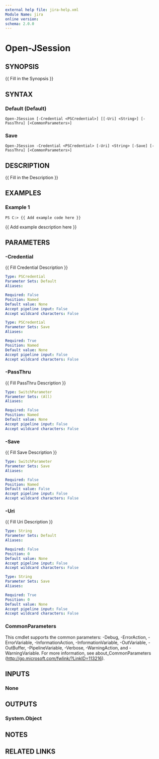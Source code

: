 ```yaml
---
external help file: jira-help.xml
Module Name: jira
online version:
schema: 2.0.0
---
```


# Open-JSession

## SYNOPSIS
{{ Fill in the Synopsis }}

## SYNTAX

### Default (Default)
```
Open-JSession [-Credential <PSCredential>] [[-Uri] <String>] [-PassThru] [<CommonParameters>]
```

### Save
```
Open-JSession -Credential <PSCredential> [-Uri] <String> [-Save] [-PassThru] [<CommonParameters>]
```

## DESCRIPTION
{{ Fill in the Description }}

## EXAMPLES

### Example 1
```
PS C:> {{ Add example code here }}
```

{{ Add example description here }}

## PARAMETERS

### -Credential
{{ Fill Credential Description }}

```yaml
Type: PSCredential
Parameter Sets: Default
Aliases:

Required: False
Position: Named
Default value: None
Accept pipeline input: False
Accept wildcard characters: False
```

```yaml
Type: PSCredential
Parameter Sets: Save
Aliases:

Required: True
Position: Named
Default value: None
Accept pipeline input: False
Accept wildcard characters: False
```

### -PassThru
{{ Fill PassThru Description }}

```yaml
Type: SwitchParameter
Parameter Sets: (All)
Aliases:

Required: False
Position: Named
Default value: None
Accept pipeline input: False
Accept wildcard characters: False
```

### -Save
{{ Fill Save Description }}

```yaml
Type: SwitchParameter
Parameter Sets: Save
Aliases:

Required: False
Position: Named
Default value: False
Accept pipeline input: False
Accept wildcard characters: False
```

### -Uri
{{ Fill Uri Description }}

```yaml
Type: String
Parameter Sets: Default
Aliases:

Required: False
Position: 0
Default value: None
Accept pipeline input: False
Accept wildcard characters: False
```

```yaml
Type: String
Parameter Sets: Save
Aliases:

Required: True
Position: 0
Default value: None
Accept pipeline input: False
Accept wildcard characters: False
```

### CommonParameters
This cmdlet supports the common parameters: -Debug, -ErrorAction, -ErrorVariable, -InformationAction, -InformationVariable, -OutVariable, -OutBuffer, -PipelineVariable, -Verbose, -WarningAction, and -WarningVariable. For more information, see about_CommonParameters (http://go.microsoft.com/fwlink/?LinkID=113216).

## INPUTS

### None
## OUTPUTS

### System.Object
## NOTES

## RELATED LINKS
